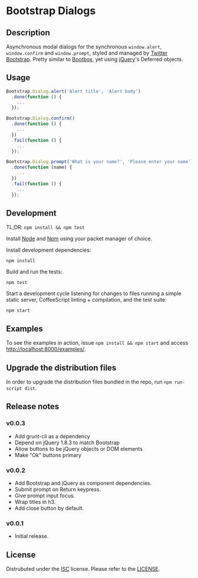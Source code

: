 Bootstrap Dialogs
=================

Description
-----------

Asynchronous modal dialogs for the synchronous `window.alert`, `window.confirm`
and `window.prompt`, styled and managed by [Twitter Bootstrap][bootstrap].
Pretty similar to [Bootbox](http://bootboxjs.com/), yet using
[jQuery](http://jquery.com)'s Deferred objects.

[bootstrap]: http://twitter.github.com/bootstrap

Usage
-----

```javascript
Bootstrap.Dialog.alert('Alert title', 'Alert body')
  .done(function () {
    ...
  });

Bootstrap.Dialog.confirm()
  .done(function () {
    ...
  })
  .fail(function () {
    ...
  });

Bootstrap.Dialog.prompt('What is your name?', 'Please enter your name')
  .done(function (name) {
    ...
  })
  .fail(function () {
    ...
  });
```

Development
-----------

TL;DR: `npm install && npm test`

Install [Node](http://nodejs.org) and [Npm](http://npmjs.org) using your packet
manager of choice.

Install development dependencies:

    npm install

Build and run the tests:

    npm test

Start a development cycle listening for changes to files running a simple
static server, CoffeeScript linting + compilation, and the test suite:

    npm start

Examples
--------

To see the examples in action, issue `npm install && npm start` and access
[http://localhost:8000/examples/](http://localhost:8000/examples/).

Upgrade the distribution files
------------------------------

In order to upgrade the distribution files bundled in the repo, run `npm run-script dist`.

Release notes
-------------

### v0.0.3

 * Add grunt-cli as a dependency
 * Depend on jQuery 1.8.3 to match Bootstrap
 * Allow buttons to be jQuery objects or DOM elements
 * Make "Ok" buttons primary

### v0.0.2

 * Add Bootstrap and jQuery as component dependencies.
 * Submit prompt on Return keypress.
 * Give prompt input focus.
 * Wrap titles in h3.
 * Add close button by default.

### v0.0.1

 * Initial release.

License
-------

Distrubuted under the [ISC][ISC] license.  Please refer to the
[LICENSE](LICENSE-ISC).

[ISC]: http://en.wikipedia.org/wiki/ISC_license
